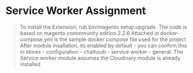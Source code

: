 # Service Worker Assignment
> To install the Extension, rub bin/magento setup:upgrade. The code is based on magento commmunity edition 2.2.6
> Attached in docker-compose.yml is the sample docker compose file used for the project
> After module insallation, its enabled by default - you can confirm this in stores - configuration - chalhoub - service worker - general.
> The Service worker module assumes the Cloudinary module is already installed

